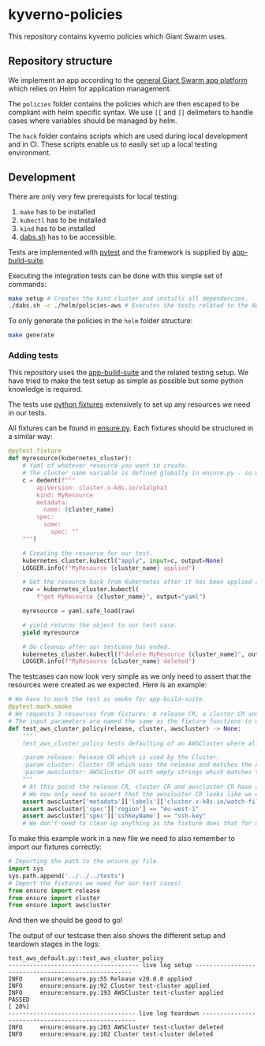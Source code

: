 # kyverno-policies

This repository contains kyverno policies which Giant Swarm uses.

## Repository structure

We implement an app according to the [general Giant Swarm app platform](https://docs.giantswarm.io/app-platform/) which relies on Helm for application management.

The `policies` folder contains the policies which are then escaped to be compliant with helm specific syntax.
We use `[[` and  `]]` delimeters to handle cases where variables should be managed by helm.

The `hack` folder contains scripts which are used during local development and in CI.
These scripts enable us to easily set up a local testing environment.

## Development

There are only very few prerequists for local testing:
1. `make` has to be installed
2. `kubectl` has to be installed
3. `kind` has to be installed
4. [dabs.sh](https://raw.githubusercontent.com/giantswarm/app-build-suite/v0.2.3/dabs.sh) has to be accessible.

Tests are implemented with [pytest](https://docs.pytest.org) and the framework is supplied by [app-build-suite](https://github.com/giantswarm/app-build-suite/blob/master/docs/tutorial.md).

Executing the integration tests can be done with this simple set of commands:
```bash
make setup # Creates the kind cluster and installs all dependencies.
./dabs.sh -c ./helm/policies-aws # Executes the tests related to the AWS policies against the kind cluster.
```

To only generate the policies in the `helm` folder structure:
```bash
make generate
```

### Adding tests

This repository uses the [app-build-suite](https://github.com/giantswarm/app-build-suite/) and the related testing setup.
We have tried to make the test setup as simple as possible but some python knowledge is required.

The tests use [python fixtures](https://docs.pytest.org/en/6.2.x/fixture.html) extensively to set up any resources we need in our tests.

All fixtures can be found in [ensure.py](https://github.com/giantswarm/kyverno-policies/blob/main/helm/tests/ensure.py).
Each fixtures should be structured in a similar way:
```python
@pytest.fixture
def myresource(kubernetes_cluster):
    # Yaml of whatever resource you want to create.
    # The cluster_name variable is defined globally in ensure.py - so we always reuse the same names.
    c = dedent(f"""
        apiVersion: cluster.x-k8s.io/v1alpha3
        kind: MyResource
        metadata:
          name: {cluster_name}
        spec:
          some:
            spec: ""
    """)

    # Creating the resource for our test.
    kubernetes_cluster.kubectl("apply", input=c, output=None)
    LOGGER.info(f"MyResource {cluster_name} applied")

    # Get the resource back from Kubernetes after it has been applied / defaulted.
    raw = kubernetes_cluster.kubectl(
        f"get MyResource {cluster_name}", output="yaml")

    myresource = yaml.safe_load(raw)

    # yield returns the object to our test case.
    yield myresource

    # Do cleanup after our testcase has ended.
    kubernetes_cluster.kubectl(f"delete MyResource {cluster_name}", output=None)
    LOGGER.info(f"MyResource {cluster_name} deleted")
```

The testcases can now look very simple as we only need to assert that the resources were created as we expected.
Here is an example:
```python
# We have to mark the test as smoke for app-build-suite.
@pytest.mark.smoke
# We requests 3 resources from fixtures: A release CR, a cluster CR and a awscluster CR.
# The input parameters are named the same as the fixture functions to make it work.
def test_aws_cluster_policy(release, cluster, awscluster) -> None:
    """
    test_aws_cluster_policy tests defaulting of an AWSCluster where all required values are empty strings.

    :param release: Release CR which is used by the Cluster.
    :param cluster: Cluster CR which uses the release and matches the AWSCluster.
    :param awscluster: AWSCluster CR with empty strings which matches the Cluster CR.
    """
    # At this point the release CR, cluster CR and awscluster CR have all been created in our KIND setup.
    # We now only need to assert that the awscluster CR looks like we expect it to!
    assert awscluster['metadata']['labels']['cluster.x-k8s.io/watch-filter'] == ensure.watch_label
    assert awscluster['spec']['region'] == "eu-west-1"
    assert awscluster['spec']['sshKeyName'] == "ssh-key"
    # We don't need to clean up anything as the fixture does that for us already!
```
To make this example work in a new file we need to also remember to import our fixtures correctly:
```python
# Importing the path to the ensure.py file.
import sys
sys.path.append('../../../tests')
# Import the fixtures we need for our test cases!
from ensure import release
from ensure import cluster
from ensure import awscluster
```
And then we should be good to go!

The output of our testcase then also shows the different setup and teardown stages in the logs:
```
test_aws_default.py::test_aws_cluster_policy
------------------------------------- live log setup ----------------------------------------------------
INFO     ensure:ensure.py:55 Release v20.0.0 applied
INFO     ensure:ensure.py:92 Cluster test-cluster applied
INFO     ensure:ensure.py:193 AWSCluster test-cluster applied
PASSED                                                                                              [ 20%]
------------------------------------ live log teardown ---------------------------------------------------
INFO     ensure:ensure.py:203 AWSCluster test-cluster deleted
INFO     ensure:ensure.py:102 Cluster test-cluster deleted
```
